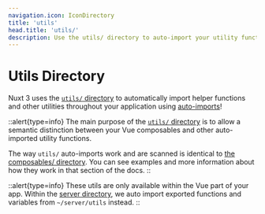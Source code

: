```yaml
---
navigation.icon: IconDirectory
title: 'utils'
head.title: 'utils/'
description: Use the utils/ directory to auto-import your utility functions throughout your application.
---
```


# Utils Directory

Nuxt 3 uses the [`utils/` directory](/docs/guide/directory-structure/utils) to automatically import helper functions and other utilities throughout your application using [auto-imports](/docs/guide/concepts/auto-imports)!

::alert{type=info}
The main purpose of the [`utils/` directory](/docs/guide/directory-structure/utils) is to allow a semantic distinction between your Vue composables and other auto-imported utility functions.

The way `utils/` auto-imports work and are scanned is identical to [the composables/ directory](/docs/guide/directory-structure/composables). You can see examples and more information about how they work in that section of the docs.
::

::alert{type=info}
These utils are only available within the Vue part of your app. Within the [server directory](/docs/guide/directory-structure/server#server-utilities), we auto import exported functions and variables from `~/server/utils` instead.
::
